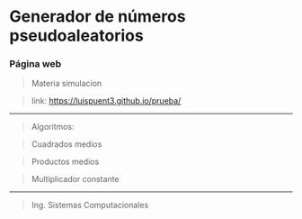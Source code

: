 # Generador de números pseudoaleatorios
### Página web

> Materia simulacion

>link: https://luispuent3.github.io/prueba/ 
---
> Algoritmos:

> Cuadrados medios

> Productos medios

> Multiplicador constante
----
>Ing. Sistemas Computacionales

